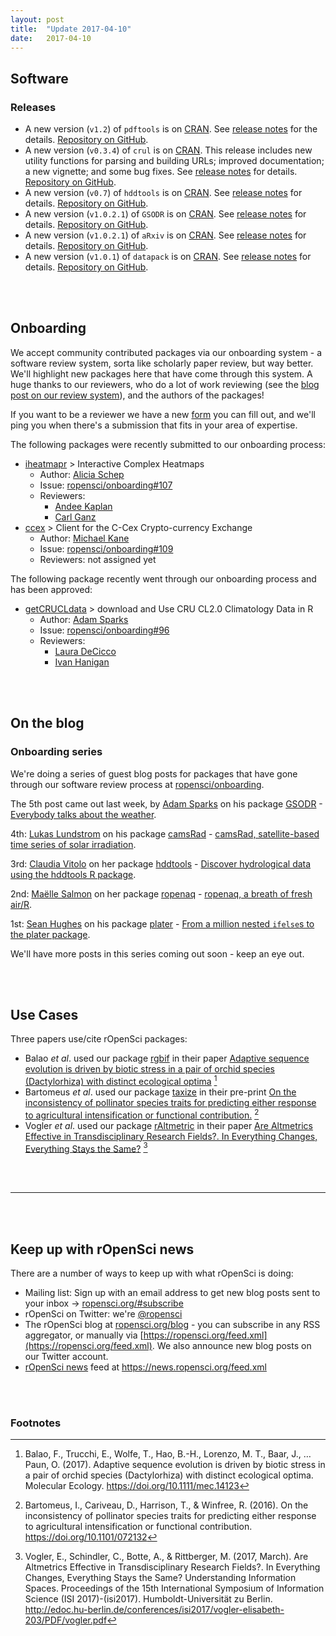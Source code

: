 ```yaml
---
layout: post
title:  "Update 2017-04-10"
date:   2017-04-10
---
```


## Software

### Releases

* A new version (`v1.2`) of `pdftools` is on [CRAN](https://cran.rstudio.com/web/packages/pdftools). See [release notes](https://github.com/ropensci/pdftools/releases/tag/v1.2) for the details. [Repository on GitHub][pdftools].
* A new version (`v0.3.4`) of `crul` is on [CRAN](https://cran.rstudio.com/web/packages/crul). This release includes new utility functions for parsing and building URLs; improved documentation; a new vignette; and some bug fixes. See [release notes](https://github.com/ropensci/crul/releases/tag/v0.3.4) for details. [Repository on GitHub][crul].
* A new version (`v0.7`) of `hddtools` is on [CRAN](https://cran.rstudio.com/web/packages/hddtools). See [release notes](https://github.com/ropensci/hddtools/releases/tag/v0.7) for details. [Repository on GitHub][hddtools].
* A new version (`v1.0.2.1`) of `GSODR` is on [CRAN](https://cran.rstudio.com/web/packages/GSODR). See [release notes](https://github.com/ropensci/GSODR/releases/tag/1.0.2.1) for details. [Repository on GitHub][GSODR].
* A new version (`v1.0.2.1`) of `aRxiv` is on [CRAN](https://cran.rstudio.com/web/packages/aRxiv). See [release notes](https://github.com/ropensci/aRxiv/releases/tag/0.5.15) for details. [Repository on GitHub][aRxiv].
* A new version (`v1.0.1`) of `datapack` is on [CRAN](https://cran.rstudio.com/web/packages/datapack). See [release notes](https://github.com/ropensci/datapack/releases/tag/1.0.1) for details. [Repository on GitHub][datapack].

<br><br>

## Onboarding

We accept community contributed packages via our onboarding system - a software review system, sorta like scholarly paper review, but way better. We'll highlight new packages here that have come through this system. A huge thanks to our reviewers, who do a lot of work reviewing (see the [blog post on our review system](https://ropensci.org/blog/2016/03/28/software-review)),
and the authors of the packages!

If you want to be a reviewer we have a new [form](https://ropensci.org/onboarding/) you can fill out, and we'll ping you when there's a submission that fits in your area of expertise.

The following packages were recently submitted to our onboarding process:

* [iheatmapr][] > Interactive Complex Heatmaps
    * Author: [Alicia Schep](https://github.com/AliciaSchep)
    * Issue: [ropensci/onboarding#107](https://github.com/ropensci/onboarding/issues/107)
    * Reviewers:
        * [Andee Kaplan](https://github.com/andeek)
        * [Carl Ganz](https://github.com/carlganz)
* [ccex][] > Client for the C-Cex Crypto-currency Exchange
    * Author: [Michael Kane](https://github.com/kaneplusplus)
    * Issue: [ropensci/onboarding#109](https://github.com/ropensci/onboarding/issues/109)
    * Reviewers: not assigned yet

The following package recently went through our onboarding process and has been approved:

* [getCRUCLdata][] > download and Use CRU CL2.0 Climatology Data in R
    * Author: [Adam Sparks](https://github.com/adamhsparks)
    * Issue: [ropensci/onboarding#96](https://github.com/ropensci/onboarding/issues/96)
    * Reviewers: 
        * [Laura DeCicco](https://github.com/ldecicco-usgs)
        * [Ivan Hanigan](https://github.com/ivanhanigan)

<br><br>

## On the blog

### Onboarding series

We're doing a series of guest blog posts for packages that have gone through our software review process at [ropensci/onboarding](https://github.com/ropensci/onboarding/).

The 5th post came out last week, by [Adam Sparks](https://github.com/adamhsparks) on his package [GSODR][] - [Everybody talks about the weather](https://ropensci.org/blog/blog/2017/04/04/gsodr).

4th: [Lukas Lundstrom](https://github.com/lukas-rokka) on his package [camsRad][] - [camsRad, satellite-based time series of solar irradiation](https://ropensci.org/blog/blog/2017/03/21/camsrad).

3rd: [Claudia Vitolo](https://claudiavitolo.com/) on her package [hddtools][] - [Discover hydrological data using the hddtools R package](https://ropensci.org/blog/blog/2017/03/07/hddtools).

2nd: [Maëlle Salmon](http://www.masalmon.eu/) on her package [ropenaq][] - [ropenaq, a breath of fresh air/R](https://ropensci.org/blog/blog/2017/02/21/ropenaq).

1st: [Sean Hughes](https://github.com/seaaan) on his package [plater][] - [From a million nested `ifelse`s to the plater package](https://ropensci.org/blog/blog/2017/02/06/plater-blog-post).

We'll have more posts in this series coming out soon - keep an eye out.

<br><br>

## Use Cases

Three papers use/cite rOpenSci packages:

* Balao _et al_. used our package [rgbif][rgbif] in their paper [Adaptive sequence evolution is driven by biotic stress in a pair of orchid species (Dactylorhiza) with distinct ecological optima](https://doi.org/10.1111/mec.14123) [^1]
* Bartomeus _et al_. used our package [taxize][taxize] in their pre-print [On the inconsistency of pollinator species traits for predicting either response to agricultural intensification or functional contribution.](https://doi.org/10.1101/072132) [^2]
* Vogler _et al_. used our package [rAltmetric][rAltmetric] in their paper [Are Altmetrics Effective in Transdisciplinary Research Fields?. In Everything Changes, Everything Stays the Same?](http://edoc.hu-berlin.de/conferences/isi2017/vogler-elisabeth-203/PDF/vogler.pdf) [^3]

<br><br>

-----------------------------

<br><br>

## Keep up with rOpenSci news

There are a number of ways to keep up with what rOpenSci is doing:

* Mailing list: Sign up with an email address to get new blog posts sent to your inbox -> [ropensci.org/#subscribe](https://ropensci.org/#subscribe)
* rOpenSci on Twitter: we're [@ropensci](https://twitter.com/ropensci)
* The rOpenSci blog at [ropensci.org/blog](https://ropensci.org/blog) - you can subscribe in any RSS aggregator, or manually via [https://ropensci.org/feed.xml](https://ropensci.org/feed.xml). We also announce new blog posts on our Twitter account.
* [rOpenSci news](https://news.ropensci.org/) feed at <https://news.ropensci.org/feed.xml>

[pdftools]: https://github.com/ropensci/pdftools
[crul]: https://github.com/ropensci/crul
[camsRad]: https://github.com/ropenscilabs/camsRad
[hddtools]: https://github.com/ropensci/hddtools
[GSODR]: https://github.com/ropensci/GSODR
[rgbif]: https://github.com/ropensci/rgbif
[rAltmetric]: https://github.com/ropensci/rAltmetric
[taxize]: https://github.com/ropensci/taxize
[plater]: https://github.com/ropensci/plater
[ropenaq]: https://github.com/ropensci/ropenaq
[aRxiv]: https://github.com/ropensci/aRxiv
[datapack]: https://github.com/ropensci/datapack
[osmdata]: https://github.com/osmdatar/osmdata
[iheatmapr]: https://github.com/AliciaSchep/iheatmapr
[ccex]: https://github.com/kaneplusplus/ccex
[getCRUCLdata]: https://github.com/ropensci/getCRUCLdata

<br><br>

### Footnotes

[^1]: Balao, F., Trucchi, E., Wolfe, T., Hao, B.-H., Lorenzo, M. T., Baar, J., … Paun, O. (2017). Adaptive sequence evolution is driven by biotic stress in a pair of orchid species (Dactylorhiza) with distinct ecological optima. Molecular Ecology. <https://doi.org/10.1111/mec.14123>
[^2]: Bartomeus, I., Cariveau, D., Harrison, T., & Winfree, R. (2016). On the inconsistency of pollinator species traits for predicting either response to agricultural intensification or functional contribution. <https://doi.org/10.1101/072132>
[^3]: Vogler, E., Schindler, C., Botte, A., & Rittberger, M. (2017, March). Are Altmetrics Effective in Transdisciplinary Research Fields?. In Everything Changes, Everything Stays the Same? Understanding Information Spaces. Proceedings of the 15th International Symposium of Information Science (ISI 2017)-(isi2017). Humboldt-Universität zu Berlin. <http://edoc.hu-berlin.de/conferences/isi2017/vogler-elisabeth-203/PDF/vogler.pdf>
